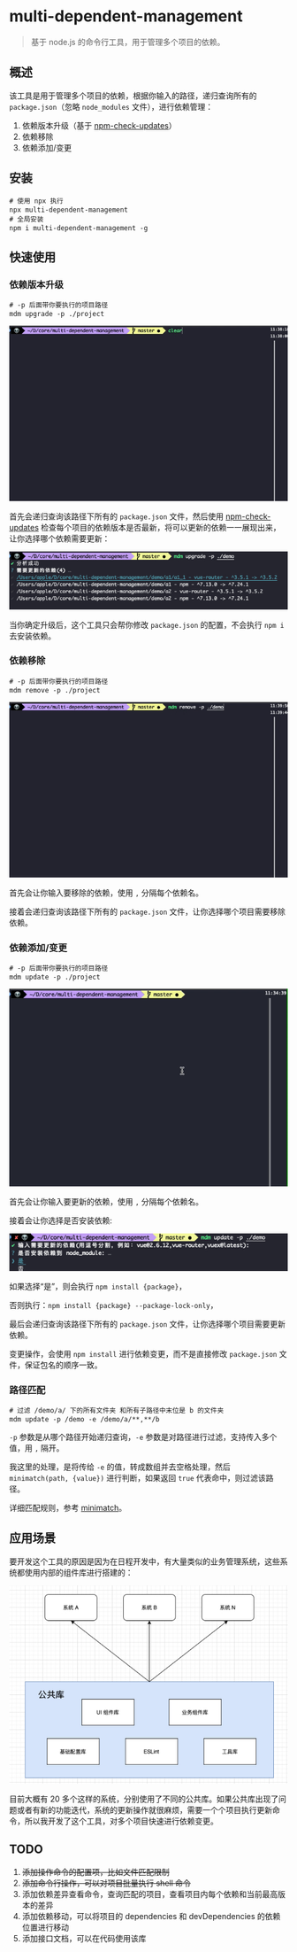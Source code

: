 # multi-dependent-management

>基于 node.js 的命令行工具，用于管理多个项目的依赖。

## 概述

该工具是用于管理多个项目的依赖，根据你输入的路径，递归查询所有的 `package.json`（忽略 `node_modules` 文件），进行依赖管理：

1. 依赖版本升级（基于 [npm-check-updates](https://github.com/raineorshine/npm-check-updates)）
2. 依赖移除
3. 依赖添加/变更



## 安装

```shell
# 使用 npx 执行
npx multi-dependent-management
# 全局安装
npm i multi-dependent-management -g

```



## 快速使用

### 依赖版本升级

```shell
# -p 后面带你要执行的项目路径
mdm upgrade -p ./project
```

![](./docs/assets/upgrade01.gif)

首先会递归查询该路径下所有的 `package.json` 文件，然后使用 [npm-check-updates](https://github.com/raineorshine/npm-check-updates) 检查每个项目的依赖版本是否最新，将可以更新的依赖一一展现出来，让你选择哪个依赖需要更新：

![](./docs/assets/upgrade02.jpg)

当你确定升级后，这个工具只会帮你修改 `package.json` 的配置，不会执行 `npm i ` 去安装依赖。



### 依赖移除

```shell
# -p 后面带你要执行的项目路径
mdm remove -p ./project
```

![](./docs/assets/remove01.gif)

首先会让你输入要移除的依赖，使用 `,` 分隔每个依赖名。

接着会递归查询该路径下所有的 `package.json` 文件，让你选择哪个项目需要移除依赖。




### 依赖添加/变更

```shell
# -p 后面带你要执行的项目路径
mdm update -p ./project
```

![](./docs/assets/update01.gif)

首先会让你输入要更新的依赖，使用 `,` 分隔每个依赖名。

接着会让你选择是否安装依赖:

![](./docs/assets/update02.jpg)

如果选择“是”，则会执行 `npm install {package}`，

否则执行：`npm install {package} --package-lock-only`，

最后会递归查询该路径下所有的 `package.json` 文件，让你选择哪个项目需要更新依赖。

变更操作，会使用 `npm install` 进行依赖变更，而不是直接修改 `package.json` 文件，保证包名的顺序一致。

### 路径匹配

```shell
# 过滤 /demo/a/ 下的所有文件夹 和所有子路径中末位是 b 的文件夹
mdm update -p /demo -e /demo/a/**,**/b
```

`-p` 参数是从哪个路径开始递归查询，`-e` 参数是对路径进行过滤，支持传入多个值，用 `,` 隔开。

我这里的处理，是将传给 `-e` 的值，转成数组并去空格处理，然后 `minimatch(path, {value})` 进行判断，如果返回 `true` 代表命中，则过滤该路径。

详细匹配规则，参考 [minimatch](https://github.com/isaacs/minimatch)。

## 应用场景

要开发这个工具的原因是因为在日程开发中，有大量类似的业务管理系统，这些系统都使用内部的组件库进行搭建的：

![](./docs/assets/p1.jpg)

目前大概有 20 多个这样的系统，分别使用了不同的公共库。如果公共库出现了问题或者有新的功能迭代，系统的更新操作就很麻烦，需要一个个项目执行更新命令，所以我开发了这个工具，对多个项目快速进行依赖变更。

## TODO

1. ~~添加操作命令的配置项，比如文件匹配限制~~
2. ~~添加命令行操作，可以对项目批量执行 shell 命令~~
3. 添加依赖差异查看命令，查询匹配的项目，查看项目内每个依赖和当前最高版本的差异
4. 添加依赖移动，可以将项目的 dependencies 和 devDependencies 的依赖位置进行移动
5. 添加接口文档，可以在代码使用该库
